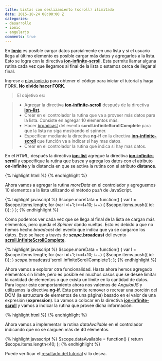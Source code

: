 ```yaml
---
title: Listas con deslizamiento (scroll) ilimitado
date: 2015-10-24 08:00:00 Z
categories:
- desarrollo
- ionic
- angularjs
comments: true
---
```


En [__Ionic__][1] es posible cargar datos parcialmente en una lista y si el usuario llega al último elemento es posible cargar más datos y agregarlos a la lista. Esto se logra con la directiva [__ion-infinite-scroll__][4]. Esta permite llamar alguna rutina cada vez que llegamos al final de la lista o estamos cerca de llegar al final.

Ingrese a [play.ionic.io][2] para obtener el código para iniciar el tutorial y haga FORK. __No olvide hacer FORK__.

> El objetivo es:

  > - Agregar la directiva [__ion-infinite-scroll__][4] después de la directiva [__ion-list__][5].
  > - Crear en el controlador la rutina que va a proveer más datos para la lista. Consiste en agregar 10 elementos más.
  > - Hacer [broadcast][6] del evento __scroll.infiniteScrollComplete__ para que la lista no siga mostrando el spinner.
  > - Especificar mediante la directiva __ng-if__ en la directiva [__ion-infinite-scroll__][4] que función va a indicar si hay mas datos.
  > - Crear en el controlador la rutina que indica si hay mas datos. 

En el *HTML*, después la directiva [__ion-list__][5] agregue la directiva [__ion-infinite-scroll__][4] y especifique la rutina que busca y agrega los datos con el atributo __on-infinite__ y la distancia en que se activa la rutina con el atributo __distance__.

{% highlight html  %}
</ion-list>
<ion-infinite-scroll on-infinite="moreData()" distance="10%">
</ion-infinite-scroll>
{% endhighlight %}

Ahora vamos a agregar la rutina *moreData* en el controlador y agreguemos 10 elementos a la lista utilizando el método *push* de JavaScript.

{% highlight javascript  %}
$scope.moreData = function() {
  var l = $scope.items.length;
  for (var i=l+1; i<=l+10; i++) {
    $scope.items.push({ id: i});
  }
};
{% endhighlight %}

Como podemos ver cada vez que se llega al final de la lista se cargan más elementos, pero queda el *Spinner* dando vueltas. Esto es debido a que no hemos hecho *broadcast* del evento que indica que ya se cargaron los datos. Esto se hace a través de [__$scope.$broadcast__][6] del evento [__scroll.infiniteScrollComplete__][4].

{% highlight javascript  %}
$scope.moreData = function() {
  var l = $scope.items.length;
  for (var i=l+1; i<=l+10; i++) {
    $scope.items.push({ id: i});
  }
  $scope.$broadcast('scroll.infiniteScrollComplete');
};
{% endhighlight %}

Ahora vamos a explorar otra funcionalidad. Hasta ahora hemos agregado elementos sin límite, pero es posible en muchos casos que se desee limitar la cantidad de elementos o que exista un límite en la cantidad de datos. Para lograr este comportamiento ahora nos valemos de *AngularJS* y utilizamos la directiva [__ng-if__][7]. Esta permite remover o recrear una porción del DOM (la estructura de elementos de una página) basado en el valor de una expresión (__expression__). La vamos a colocar en la directiva [__ion-infinite-scroll__][4] y vamos a indicar la rutina que provee dicha información.

{% highlight html  %}
<ion-infinite-scroll ng-if="dataAvailable()" on-infinite="moreData()" distance="10%">
{% endhighlight %}

Ahora vamos a implementar la rutina *dataAvailable* en el controlador indicando que no se carguen más de 40 elementos.

{% highlight javascript  %}
$scope.dataAvailable = function() {
  return $scope.items.length<40;
};
{% endhighlight %}

Puede verificar el [resultado del tutorial][3] si lo desea.

[1]: http://ionicframework.com "Ionic Framework"
[2]: http://play.ionic.io/app/ba2ef3020ef6 "Inicio del tutorial" 
[3]: http://play.ionic.io/app/6c950f03eb6a "Resultado del tutorial"
[4]: http://ionicframework.com/docs/api/directive/ionInfiniteScroll/ "ionInfiniteScroll"
[5]: http://ionicframework.com/docs/api/directive/ionList/ "ion-list"
[6]: https://docs.angularjs.org/api/ng/type/$rootScope.Scope "$scope"
[7]: https://docs.angularjs.org/api/ng/directive/ngIf "ng-if"